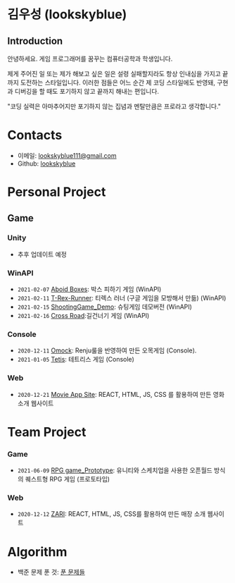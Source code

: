 # 김우성 (lookskyblue)

## Introduction
안녕하세요.
게임 프로그래머를 꿈꾸는 컴퓨터공학과 학생입니다.

제게 주어진 일 또는 제가 해보고 싶은 일은 설령 실패할지라도 항상 인내심을 가지고 끝까지 도전하는 스타일입니다.
이러한 점들은 어느 순간 제 코딩 스타일에도 반영돼, 구현과 디버깅을 할 때도 포기하지 않고 끝까지 해내는 편입니다.

"코딩 실력은 아마추어지만 포기하지 않는 집념과 멘탈만큼은 프로라고 생각합니다."

# Contacts
 * 이메일: lookskyblue111@gmail.com
 * Github: [lookskyblue](https://github.com/lookskyblue?tab=repositories)

# Personal Project

## Game

### Unity
* 추후 업데이트 예정

### WinAPI
* ```2021-02-07``` [Aboid Boxes](https://github.com/lookskyblue/Avoid_Boxes/blob/master/README.md): 박스 피하기 게임 (WinAPI)
* ```2021-02-11``` [T-Rex-Runner](https://github.com/lookskyblue/T-Rex-Runner): 티렉스 러너 (구글 게임을 모방해서 만듦) (WinAPI)
* ```2021-02-15``` [ShootingGame_Demo](https://github.com/lookskyblue/ShootingGame_Demo): 슈팅게임 데모버전 (WinAPI)
* ```2021-02-16``` [Cross Road](https://github.com/lookskyblue/CrossRoad):길건너기 게임 (WinAPI)

### Console
* ```2020-12-11``` [Omock](https://github.com/lookskyblue/Omok):  Renju룰을 반영하여 만든 오목게임 (Console).
* ```2021-01-05``` [Tetis](https://github.com/lookskyblue/Tetris): 테트리스 게임 (Console)

### Web
* ```2020-12-21``` [Movie App Site](https://github.com/lookskyblue/movie_app_2020): REACT, HTML, JS, CSS 를 활용하여 만든 영화소개 웹사이트 









# Team Project   

### Game
* ```2021-06-09``` [RPG game_Prototype](https://youtu.be/4HStwtlzHdM): 유니티와 스케치업을 사용한 오픈월드 방식의 퀘스트형 RPG 게임 (프로토타입)

### Web
* ```2020-12-12``` [ZARI](https://github.com/lookskyblue/zari): REACT, HTML, JS, CSS를 활용하여 만든 매장 소개 웹사이트

# Algorithm
* 백준 문제 푼 것: [푼 문제들](https://github.com/lookskyblue/Backjoon/tree/main/%EB%B0%B1%EC%A4%80)

